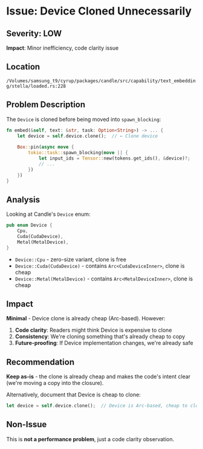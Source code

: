 # Issue: Device Cloned Unnecessarily

## Severity: LOW
**Impact**: Minor inefficiency, code clarity issue

## Location
`/Volumes/samsung_t9/cyrup/packages/candle/src/capability/text_embedding/stella/loaded.rs:228`

## Problem Description

The `Device` is cloned before being moved into `spawn_blocking`:

```rust
fn embed(&self, text: &str, task: Option<String>) -> ... {
    let device = self.device.clone();  // ← Clone device
    
    Box::pin(async move {
        tokio::task::spawn_blocking(move || {
            let input_ids = Tensor::new(tokens.get_ids(), &device)?;
            // ...
        })
    })
}
```

## Analysis

Looking at Candle's `Device` enum:
```rust
pub enum Device {
    Cpu,
    Cuda(CudaDevice),
    Metal(MetalDevice),
}
```

- `Device::Cpu` - zero-size variant, clone is free
- `Device::Cuda(CudaDevice)` - contains `Arc<CudaDeviceInner>`, clone is cheap
- `Device::Metal(MetalDevice)` - contains `Arc<MetalDeviceInner>`, clone is cheap

## Impact

**Minimal** - Device clone is already cheap (Arc-based). However:

1. **Code clarity**: Readers might think Device is expensive to clone
2. **Consistency**: We're cloning something that's already cheap to copy
3. **Future-proofing**: If Device implementation changes, we're already safe

## Recommendation

**Keep as-is** - the clone is already cheap and makes the code's intent clear (we're moving a copy into the closure).

Alternatively, document that Device is cheap to clone:
```rust
let device = self.device.clone();  // Device is Arc-based, cheap to clone
```

## Non-Issue

This is **not a performance problem**, just a code clarity observation.
